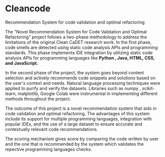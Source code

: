 # Cleancode
Recommendation System for code validation and optimal refactoring

The "Novel Recommendation System for Code Validation and Optimal Refactoring" project follows a two-phase methodology to address the limitations of the original Clean CaDET research work.
In the first phase, code smells are detected using static code analysis APIs and programming standards.
This phase implements IDE integration by utilizing static code analysis APIs for programming languages like <b>Python , Java, HTML, CSS, and JavaScript.</b> 

In the second phase of the project, the system goes   beyond content selection and actively recommends code snippets and solutions based on the user's context and needs.
Natural language processing techniques were applied to purify and verify the datasets. Libraries such as numpy , scikit-learn, matplotlib, Google Colab 
were instrumental in implementing different methods throughout the project.

The outcome of this project is a novel recommendation system that aids in code validation and optimal refactoring. 
The advantages of this system include its support for multiple programming languages, integration with popular IDEs, and the use of a large dataset to ensure accurate 
and contextually relevant code recommendations. 

The scoring mechanism gives score by comparing the code written by user and the one that is recommended by the system which validates the repective programming languages checks.




